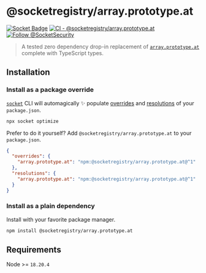 # @socketregistry/array.prototype.at

[![Socket Badge](https://socket.dev/api/badge/npm/package/@socketregistry/array.prototype.at)](https://socket.dev/npm/package/@socketregistry/array.prototype.at)
[![CI - @socketregistry/array.prototype.at](https://github.com/SocketDev/socket-registry/actions/workflows/test.yml/badge.svg)](https://github.com/SocketDev/socket-registry/actions/workflows/test.yml)
[![Follow @SocketSecurity](https://img.shields.io/twitter/follow/SocketSecurity?style=social)](https://twitter.com/SocketSecurity)

> A tested zero dependency drop-in replacement of
> [`array.prototype.at`](https://socket.dev/npm/package/array.prototype.at)
> complete with TypeScript types.

## Installation

### Install as a package override

[`socket`](https://socket.dev/npm/package/socket) CLI will automagically ✨
populate
[overrides](https://docs.npmjs.com/cli/v9/configuring-npm/package-json#overrides)
and [resolutions](https://yarnpkg.com/configuration/manifest#resolutions) of
your `package.json`.

```sh
npx socket optimize
```

Prefer to do it yourself? Add `@socketregistry/array.prototype.at` to your
`package.json`.

```json
{
  "overrides": {
    "array.prototype.at": "npm:@socketregistry/array.prototype.at@^1"
  },
  "resolutions": {
    "array.prototype.at": "npm:@socketregistry/array.prototype.at@^1"
  }
}
```

### Install as a plain dependency

Install with your favorite package manager.

```sh
npm install @socketregistry/array.prototype.at
```

## Requirements

Node >= `18.20.4`
